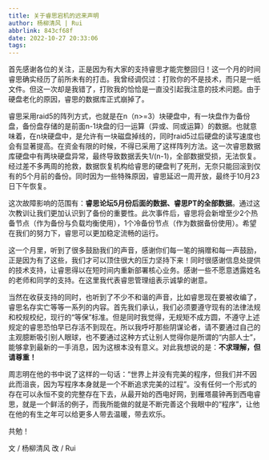 ```yaml
---
title: 关于睿思宕机的迟来声明
author: 杨柳清风 | Rui
abbrlink: 843cf68f
date: 2022-10-27 20:33:06
tags:
---
```


首先感谢各位的关注，正是因为有大家的支持睿思才能完整回归！这一个月的时间睿思确实经历了前所未有的打击。我曾经调侃过：打败你的不是技术，而只是一纸文件。但这一次却是我错了，打败我的恰恰是一直没引起我注意的技术问题。由于硬盘老化的原因，睿思的数据库正式崩掉了。


睿思采用raid5的阵列方式，也就是在n（n>=3）块硬盘中，有一块盘作为备份盘，备份盘存储的是前面n-1块盘的归一运算（异或、同或运算）的数据。也就意味着，在n块硬盘中，是允许有一块磁盘掉线的，同时raid5过后硬盘的读写速度也会有显著提高。在资金有限的时候，不得已采用了这样阵列方法。这一次睿思数据库硬盘中有两块硬盘异常，最终导致数据丢失1/(n-1)，全部数据受损，无法恢复。经过差不多两周的抢救，数据恢复机构给睿思的硬盘判了死刑，无奈只能回滚到仅有的5个月前的备份。同时因为一些特殊原因，睿思延迟一周开放，最终于10月23日下午恢复。


这次故障影响的范围有：**睿思论坛5月份后面的数据、睿思PT的全部数据**。通过这次教训让我们更加认识到了备份的重要性。此次事件后，睿思将会新增至少2个热备节点（作为备份与负载均衡使用），1个冷备份节点（作为数据备份使用）。希望在我们的努力下，睿思可以更加稳定流畅的运行。


这一个月里，听到了很多鼓励我们的声音，感谢你们每一笔的捐赠和每一声鼓励，正是因为有了这些，我们才可以顶住很大的压力坚持下来！同时很感谢信息处提供的技术支持，让睿思得以在短时间内重新部署核心业务。感谢一些不愿意透露姓名的老师和同学的支持。在这里我代表睿思管理组表示诚挚的谢意。


当然在收获支持的同时，也听到了不少不和谐的声音，比如睿思现在要被收编了，睿思名存实亡等等一系列的内容。首先我们承认，我们必须要遵守现有的法律法规和校规校纪，现行的“等保”标准。但是同时我觉得，无规矩不成方圆，不遵守上述规定的睿思恐怕早已存活不到现在。所以我呼吁那些阴谋论者，请不要通过自己的主观臆断吸引别人眼球，也不要通过这种方式让别人觉得你是所谓的“内部人士”，能够拿到最新的一手消息，因为这根本没有意义。对此我想说的是：**不求理解，但请尊重！**


周志明在他的书中说了这样的一句话：“世界上并没有完美的程序，但我们并不因此而沮丧，因为写程序本身就是一个不断追求完美的过程”。没有任何一个形式的存在可以永恒不变的完整存在下去，从最开始的西电好网，到雁塔晨钟再到西电睿思，就是一个鲜活的例子，而我所能做的就是不断完善这个我眼中的“程序”，让他在他的有生之年可以给更多人带去温暖，带去欢乐。


共勉！

文 / 杨柳清风
改 / Rui
